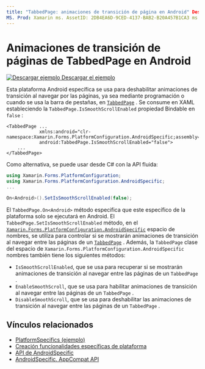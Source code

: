 ```yaml
---
title: "TabbedPage: animaciones de transición de página en Android" Descripción: "las características específicas de la plataforma permiten consumir funcionalidad que solo está disponible en una plataforma específica, sin necesidad de implementar representadores o efectos personalizados. En este artículo se explica cómo utilizar el específico de la plataforma Android que deshabilita las animaciones de transición al navegar por las páginas de un TabbedPage ".
MS. Prod: Xamarin ms. AssetID: 2DB4EA6D-9CED-4137-BAB2-B20A457B1CA3 ms. Technology: Xamarin-Forms Author: davidbritch ms. Author: dabritch ms. Date: 07/10/2018 no-LOC: [ Xamarin.Forms , Xamarin.Essentials ]
---
```


# <a name="tabbedpage-page-transition-animations-on-android"></a>Animaciones de transición de páginas de TabbedPage en Android

[![Descargar ejemplo](~/media/shared/download.png) Descargar el ejemplo](https://docs.microsoft.com/samples/xamarin/xamarin-forms-samples/userinterface-platformspecifics)

Esta plataforma Android específica se usa para deshabilitar animaciones de transición al navegar por las páginas, ya sea mediante programación o cuando se usa la barra de pestañas, en [`TabbedPage`](xref:Xamarin.Forms.TabbedPage) . Se consume en XAML estableciendo la `TabbedPage.IsSmoothScrollEnabled` propiedad Bindable en `false` :

```xaml
<TabbedPage ...
            xmlns:android="clr-namespace:Xamarin.Forms.PlatformConfiguration.AndroidSpecific;assembly=Xamarin.Forms.Core"
            android:TabbedPage.IsSmoothScrollEnabled="false">
    ...
</TabbedPage>
```

Como alternativa, se puede usar desde C# con la API fluida:

```csharp
using Xamarin.Forms.PlatformConfiguration;
using Xamarin.Forms.PlatformConfiguration.AndroidSpecific;
...

On<Android>().SetIsSmoothScrollEnabled(false);
```

El `TabbedPage.On<Android>` método especifica que este específico de la plataforma solo se ejecutará en Android. El `TabbedPage.SetIsSmoothScrollEnabled` método, en el [`Xamarin.Forms.PlatformConfiguration.AndroidSpecific`](xref:Xamarin.Forms.PlatformConfiguration.AndroidSpecific) espacio de nombres, se utiliza para controlar si se mostrarán animaciones de transición al navegar entre las páginas de un [`TabbedPage`](xref:Xamarin.Forms.TabbedPage) . Además, la `TabbedPage` clase del espacio de `Xamarin.Forms.PlatformConfiguration.AndroidSpecific` nombres también tiene los siguientes métodos:

- `IsSmoothScrollEnabled`, que se usa para recuperar si se mostrarán animaciones de transición al navegar entre las páginas de un `TabbedPage` .
- `EnableSmoothScroll`, que se usa para habilitar animaciones de transición al navegar entre las páginas de un `TabbedPage` .
- `DisableSmoothScroll`, que se usa para deshabilitar las animaciones de transición al navegar entre las páginas de un `TabbedPage` .

## <a name="related-links"></a>Vínculos relacionados

- [PlatformSpecifics (ejemplo)](https://docs.microsoft.com/samples/xamarin/xamarin-forms-samples/userinterface-platformspecifics)
- [Creación funcionalidades específicas de plataforma](~/xamarin-forms/platform/platform-specifics/index.md#creating-platform-specifics)
- [API de AndroidSpecific](xref:Xamarin.Forms.PlatformConfiguration.AndroidSpecific)
- [AndroidSpecific. AppCompat API](xref:Xamarin.Forms.PlatformConfiguration.AndroidSpecific.AppCompat)
